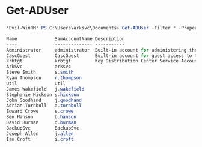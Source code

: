 # Get-ADUser

### 
```PowerShell
*Evil-WinRM* PS C:\Users\arksvc\Documents> Get-ADUser -Filter * -Property SamAccountName, Description | Select-Object -Property Name, SamAccountName, Description

Name              SamAccountName Description
----              -------------- -----------
Administrator     administrator  Built-in account for administering the computer/domain
CascGuest         CascGuest      Built-in account for guest access to the computer/domain
krbtgt            krbtgt         Key Distribution Center Service Account
ArkSvc            arksvc
Steve Smith       s.smith
Ryan Thompson     r.thompson
Util              util
James Wakefield   j.wakefield
Stephanie Hickson s.hickson
John Goodhand     j.goodhand
Adrian Turnbull   a.turnbull
Edward Crowe      e.crowe
Ben Hanson        b.hanson
David Burman      d.burman
BackupSvc         BackupSvc
Joseph Allen      j.allen
Ian Croft         i.croft
```

### 
```PowerShell

```

### 
```PowerShell

```

### 
```PowerShell

```

### 
```PowerShell

```

### 
```PowerShell

```

### 
```PowerShell

```

### 
```PowerShell

```

### 
```PowerShell

```

### 
```PowerShell

```